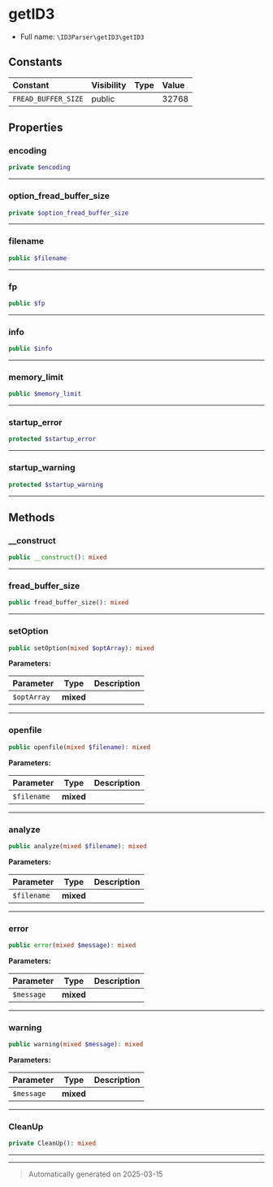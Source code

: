 
# getID3





* Full name: `\ID3Parser\getID3\getID3`


## Constants

| Constant | Visibility | Type | Value |
|:---------|:-----------|:-----|:------|
|`FREAD_BUFFER_SIZE`|public| |32768|

## Properties


### encoding



```php
private $encoding
```






***

### option_fread_buffer_size



```php
private $option_fread_buffer_size
```






***

### filename



```php
public $filename
```






***

### fp



```php
public $fp
```






***

### info



```php
public $info
```






***

### memory_limit



```php
public $memory_limit
```






***

### startup_error



```php
protected $startup_error
```






***

### startup_warning



```php
protected $startup_warning
```






***

## Methods


### __construct



```php
public __construct(): mixed
```












***

### fread_buffer_size



```php
public fread_buffer_size(): mixed
```












***

### setOption



```php
public setOption(mixed $optArray): mixed
```








**Parameters:**

| Parameter | Type | Description |
|-----------|------|-------------|
| `$optArray` | **mixed** |  |





***

### openfile



```php
public openfile(mixed $filename): mixed
```








**Parameters:**

| Parameter | Type | Description |
|-----------|------|-------------|
| `$filename` | **mixed** |  |





***

### analyze



```php
public analyze(mixed $filename): mixed
```








**Parameters:**

| Parameter | Type | Description |
|-----------|------|-------------|
| `$filename` | **mixed** |  |





***

### error



```php
public error(mixed $message): mixed
```








**Parameters:**

| Parameter | Type | Description |
|-----------|------|-------------|
| `$message` | **mixed** |  |





***

### warning



```php
public warning(mixed $message): mixed
```








**Parameters:**

| Parameter | Type | Description |
|-----------|------|-------------|
| `$message` | **mixed** |  |





***

### CleanUp



```php
private CleanUp(): mixed
```












***


***
> Automatically generated on 2025-03-15

